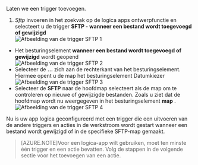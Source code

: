 Laten we een trigger toevoegen.

1. *Sftp* invoeren in het zoekvak op de logica apps ontwerpfunctie en selecteert u de trigger **SFTP - wanneer een bestand wordt toegevoegd of gewijzigd**   
![Afbeelding van de trigger SFTP 1](./media/connectors-create-api-sftp/trigger-1.png)  
- Het besturingselement **wanneer een bestand wordt toegevoegd of gewijzigd** wordt geopend  
![Afbeelding van de trigger SFTP 2](./media/connectors-create-api-sftp/trigger-2.png)  
- Selecteer de **…** zich aan de rechterkant van het besturingselement. Hiermee opent u de map het besturingselement Datumkiezer  
![Afbeelding van de trigger SFTP 3](./media/connectors-create-api-sftp/action-1.png)  
- Selecteer de **SFTP** naar de hoofdmap selecteert als de map om te controleren op nieuwe of gewijzigde bestanden. Zoals u ziet dat de hoofdmap wordt nu weergegeven in het besturingselement **map** .  
![Afbeelding van de trigger SFTP 4](./media/connectors-create-api-sftp/action-2.png)   

Nu is uw app logica geconfigureerd met een trigger die een uitvoeren van de andere triggers en acties in de werkstroom wordt gestart wanneer een bestand wordt gewijzigd of in de specifieke SFTP-map gemaakt. 

>[AZURE.NOTE]Voor een logica-app wilt gebruiken, moet ten minste één trigger en een actie bevatten. Volg de stappen in de volgende sectie voor het toevoegen van een actie.  
